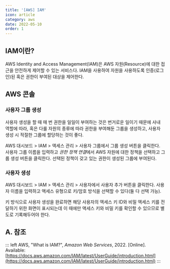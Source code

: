 ```yaml
---
title: '[AWS] IAM'
icon: article
category: aws
date: 2022-05-10
order: 1
---
```


## IAM이란?
AWS Identity and Access Management(IAM)은 AWS 자원(Resource)에 대한 접근을 안전하게 제어할 수 있는 서비스다. IAM을 사용하여 자원을 사용하도록 인증(로그인)된 혹은 권한이 부여된 대상을 제어한다.

## AWS 콘솔
### 사용자 그룹 생성
사용자 생성을 할 때 매 번 권한을 일일이 부여하는 것은 번거로운 일이기 때문에 사내 역할에 따라, 혹은 다룰 자원의 종류에 따라 권한을 부여해둔 그룹을 생성하고, 사용자 생성 시 적절한 그룹에 할당하는 것이 좋다.

AWS 대시보드 > IAM > 액세스 관리 > 사용자 그룹에서 그룹 생성 버튼을 클릭한다. 사용자 그룹 이름을 입력하고 *권한 정책 연결*에서 AWS 자원에 대한 정책을 선택하고 그룹 생성 버튼을 클릭한다. 선택된 정책이 갖고 있는 권한이 생성된 그룹에 부여된다.

### 사용자 생성
AWS 대시보드 > IAM > 액세스 관리 > 사용자에서 사용자 추가 버튼을 클릭한다. 사용자 이름을 입력하고 액세스 유형으로 키/암호 방식을 선택할 수 있다(둘 다 선택 가능).

키 방식으로 사용자 생성을 완료하면 해당 사용자의 액세스 키 ID와 비밀 액세스 키를 전달하기 위한 화면이 표시되는데 이 때에만 액세스 키와 비밀 키를 확인할 수 있으므로 별도로 기록해두어야 한다.

## A. 참조
::: left
AWS, "What is IAM?", *Amazon Web Services*, 2022. [Online]. Available: [https://docs.aws.amazon.com/IAM/latest/UserGuide/introduction.html](https://docs.aws.amazon.com/IAM/latest/UserGuide/introduction.html)
:::
